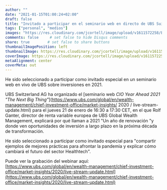 ```yaml
---
author: ""
date: "2021-01-15T01:00:24+02:00"
draft: false
title: "Invitado a participar en el seminario web en directo de UBS Suiza sobre inversiones en 2021"
tags: ["personal", "medios"]
images: "https://res.cloudinary.com/jcortell/image/upload/v1611572258/Events/UBSNextBigThing2021.png"
comments: false     # set false to hide Disqus comments
share: true        # set false to share buttons
thumbnailImagePosition: left
thumbnailImage: https://res.cloudinary.com/jcortell/image/upload/v1611572258/Events/UBSNextBigThing2021.png
coverImage: https://res.cloudinary.com/jcortell/image/upload/v1611572258/Events/UBSNextBigThing2021.png
metaAlignment: center
coverMeta: out
---
```


He sido seleccionado a participar como invitado especial en un seminario web en vivo de UBS sobre inversiones en 2021.

<!--more-->

UBS Switzerland AG ha organizado el [seminario web *CIO Year Ahead 2021 "The Next Big Thing"*](https://www.ubs.com/global/en/wealth-management/chief-investment-office/market-insights/ 2020 / live-stream-update.html) para el jueves 21 de enero de 16:30 a 17:30 CET, en el que Rolf Ganter, director de renta variable europea de UBS Global Wealth Management, explicará por qué llaman a 2021 "Un año de renovación "y donde ven oportunidades de inversión a largo plazo en la próxima década de transformación.

He sido seleccionado a participar como invitado especial para "compartir ejemplos de mejores prácticas para afrontar la pandemia y explicar cómo cambiará el futuro del sector Healthtech".

Puede ver la grabación del webinar aquí: [https://www.ubs.com/global/en/wealth-management/chief-investment-office/market-insights/2020/live-stream-update.html](https://www.ubs.com/global/en/wealth-management/chief-investment-office/market-insights/2020/live-stream-update.html)
